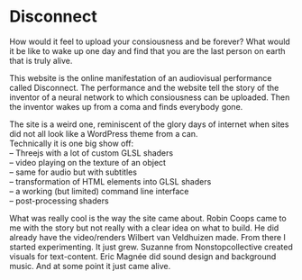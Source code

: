 <!--
  id: 3484
  slug: disconnect
  type: fortpolio
  excerpt: <p>Technical experimentation and eventual development of a site for an audiovisual performance. Threejs SPA with custom GLSL shaders for video and audio with subtitles.</p> 
  content: <p>How would it feel to upload your consiousness and be forever? What would it be like to wake up one day and find that you are the last person on earth that is truly alive.</p> <p>This website is the online manifestation of an audiovisual performance called Disconnect. The performance and the website tell the story of the inventor of a neural network to which consiousness can be uploaded. Then the inventor wakes up from a coma and finds everybody gone.</p> <p>The site is a weird one, reminiscent of the glory days of internet when sites did not all look like a WordPress theme from a can.<br /> Technically it is one big show off:<br /> &#8211; Threejs with a lot of custom GLSL shaders<br /> &#8211; video playing on the texture of an object<br /> &#8211; same for audio but with subtitles<br /> &#8211; transformation of HTML elements into GLSL shaders<br /> &#8211; a working (but limited) command line interface<br /> &#8211; post-processing shaders</p> <p>What was really cool is the way the site came about. Robin Coops came to me with the story but not really with a clear idea on what to build. He did already have the video/renders Wilbert van Veldhuizen made. From there I started experimenting. It just grew. Suzanne from Nonstopcollective created visuals for text-content. Eric Magnée did sound design and background music. And at some point it just came alive.</p> 
  categories: javascript,frontend,3D,video
  tags: 3D,Javascript,simplex noise,experiment,webgl,Webpack,glsl
  datefrom: 2018-09-28
  dateto: 2019-06-01
  incv: true
  inportfolio: true
  clients: Robin Coops
  collaboration: Suzanne Hoenderboom,Wilbert van Veldhuizen,Eric Magnée,Sytze Schalk
  prizes: 
  thumbnail: 04_video.jpg
  image: 04_video.jpg
  images: 01_welcome.png,02_wake-up.jpg,03_boot-sequence.jpg,04_video.jpg,05_medisch-rapport.jpg,06_glitches.jpg
-->

# Disconnect

<p>How would it feel to upload your consiousness and be forever? What would it be like to wake up one day and find that you are the last person on earth that is truly alive.</p>
<p>This website is the online manifestation of an audiovisual performance called Disconnect. The performance and the website tell the story of the inventor of a neural network to which consiousness can be uploaded. Then the inventor wakes up from a coma and finds everybody gone.</p>
<p>The site is a weird one, reminiscent of the glory days of internet when sites did not all look like a WordPress theme from a can.<br />
Technically it is one big show off:<br />
&#8211; Threejs with a lot of custom GLSL shaders<br />
&#8211; video playing on the texture of an object<br />
&#8211; same for audio but with subtitles<br />
&#8211; transformation of HTML elements into GLSL shaders<br />
&#8211; a working (but limited) command line interface<br />
&#8211; post-processing shaders</p>
<p>What was really cool is the way the site came about. Robin Coops came to me with the story but not really with a clear idea on what to build. He did already have the video/renders Wilbert van Veldhuizen made. From there I started experimenting. It just grew. Suzanne from Nonstopcollective created visuals for text-content. Eric Magnée did sound design and background music. And at some point it just came alive.</p>

